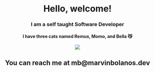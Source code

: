 <h1 align="center">Hello, welcome!</h1>


<h3 align="center">I am a self taught Software Developer</h3>

<h4 align="center">I have three cats named Remus, Momo, and Bella 😼</h4>

<p align="center">
   <img src="https://media.giphy.com/media/LmNwrBhejkK9EFP504/giphy.gif"  />
</p>

<h2 align="center">You can reach me at mb@marvinbolanos.dev
</h2>

